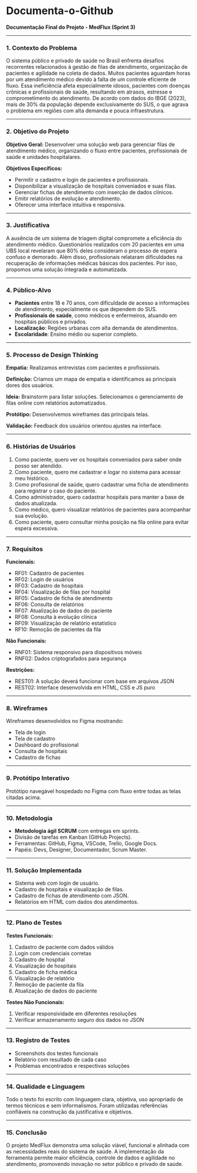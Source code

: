 # Documenta-o-Github

**Documentação Final do Projeto - MedFlux (Sprint 3)**

---

### 1. Contexto do Problema

O sistema público e privado de saúde no Brasil enfrenta desafios recorrentes relacionados à gestão de filas de atendimento, organização de pacientes e agilidade na coleta de dados. Muitos pacientes aguardam horas por um atendimento médico devido à falta de um controle eficiente de fluxo. Essa ineficiência afeta especialmente idosos, pacientes com doenças crônicas e profissionais de saúde, resultando em atrasos, estresse e comprometimento do atendimento. De acordo com dados do IBGE (2023), mais de 30% da população depende exclusivamente do SUS, o que agrava o problema em regiões com alta demanda e pouca infraestrutura.

---

### 2. Objetivo do Projeto

**Objetivo Geral:**
Desenvolver uma solução web para gerenciar filas de atendimento médico, organizando o fluxo entre pacientes, profissionais de saúde e unidades hospitalares.

**Objetivos Específicos:**

* Permitir o cadastro e login de pacientes e profissionais.
* Disponibilizar a visualização de hospitais conveniados e suas filas.
* Gerenciar fichas de atendimento com inserção de dados clínicos.
* Emitir relatórios de evolução e atendimento.
* Oferecer uma interface intuitiva e responsiva.

---

### 3. Justificativa

A ausência de um sistema de triagem digital compromete a eficiência do atendimento médico. Questionários realizados com 20 pacientes em uma UBS local revelaram que 80% deles consideram o processo de espera confuso e demorado. Além disso, profissionais relataram dificuldades na recuperação de informações médicas básicas dos pacientes. Por isso, propomos uma solução integrada e automatizada.

---

### 4. Público-Alvo

* **Pacientes** entre 18 e 70 anos, com dificuldade de acesso a informações de atendimento, especialmente os que dependem do SUS.
* **Profissionais de saúde**, como médicos e enfermeiros, atuando em hospitais públicos e privados.
* **Localização**: Regiões urbanas com alta demanda de atendimentos.
* **Escolaridade**: Ensino médio ou superior completo.

---

### 5. Processo de Design Thinking

**Empatia:** Realizamos entrevistas com pacientes e profissionais.

**Definição:** Criamos um mapa de empatia e identificamos as principais dores dos usuários.

**Ideia:** Brainstorm para listar soluções. Selecionamos o gerenciamento de filas online com relatórios automatizados.

**Protótipo:** Desenvolvemos wireframes das principais telas.

**Validação:** Feedback dos usuários orientou ajustes na interface.

---

### 6. Histórias de Usuários

1. Como paciente, quero ver os hospitais conveniados para saber onde posso ser atendido.
2. Como paciente, quero me cadastrar e logar no sistema para acessar meu histórico.
3. Como profissional de saúde, quero cadastrar uma ficha de atendimento para registrar o caso do paciente.
4. Como administrador, quero cadastrar hospitais para manter a base de dados atualizada.
5. Como médico, quero visualizar relatórios de pacientes para acompanhar sua evolução.
6. Como paciente, quero consultar minha posição na fila online para evitar espera excessiva.

---

### 7. Requisitos

**Funcionais:**

* RF01: Cadastro de pacientes
* RF02: Login de usuários
* RF03: Cadastro de hospitais
* RF04: Visualização de filas por hospital
* RF05: Cadastro de ficha de atendimento
* RF06: Consulta de relatórios
* RF07: Atualização de dados do paciente
* RF08: Consulta à evolução clínica
* RF09: Visualização de relatório estatístico
* RF10: Remoção de pacientes da fila

**Não Funcionais:**

* RNF01: Sistema responsivo para dispositivos móveis
* RNF02: Dados criptografados para segurança

**Restrições:**

* REST01: A solução deverá funcionar com base em arquivos JSON
* REST02: Interface desenvolvida em HTML, CSS e JS puro

---

### 8. Wireframes

Wireframes desenvolvidos no Figma mostrando:

* Tela de login
* Tela de cadastro
* Dashboard do profissional
* Consulta de hospitais
* Cadastro de fichas

---

### 9. Protótipo Interativo

Protótipo navegável hospedado no Figma com fluxo entre todas as telas citadas acima.

---

### 10. Metodologia

* **Metodologia ágil SCRUM** com entregas em sprints.
* Divisão de tarefas em Kanban (GitHub Projects).
* Ferramentas: GitHub, Figma, VSCode, Trello, Google Docs.
* Papéis: Devs, Designer, Documentador, Scrum Master.

---

### 11. Solução Implementada

* Sistema web com login de usuário.
* Cadastro de hospitais e visualização de filas.
* Cadastro de fichas de atendimento com JSON.
* Relatórios em HTML com dados dos atendimentos.

---

### 12. Plano de Testes

**Testes Funcionais:**

1. Cadastro de paciente com dados válidos
2. Login com credenciais corretas
3. Cadastro de hospital
4. Visualização de hospitais
5. Cadastro de ficha médica
6. Visualização de relatório
7. Remoção de paciente da fila
8. Atualização de dados do paciente

**Testes Não Funcionais:**

1. Verificar responsividade em diferentes resoluções
2. Verificar armazenamento seguro dos dados no JSON

---

### 13. Registro de Testes

* Screenshots dos testes funcionais
* Relatório com resultado de cada caso
* Problemas encontrados e respectivas soluções

---

### 14. Qualidade e Linguagem

Todo o texto foi escrito com linguagem clara, objetiva, uso apropriado de termos técnicos e sem informalismos. Foram utilizadas referências confiáveis na construção da justificativa e objetivos.

---

### 15. Conclusão

O projeto MedFlux demonstra uma solução viável, funcional e alinhada com as necessidades reais do sistema de saúde. A implementação da ferramenta permite maior eficiência, controle de dados e agilidade no atendimento, promovendo inovação no setor público e privado de saúde.
